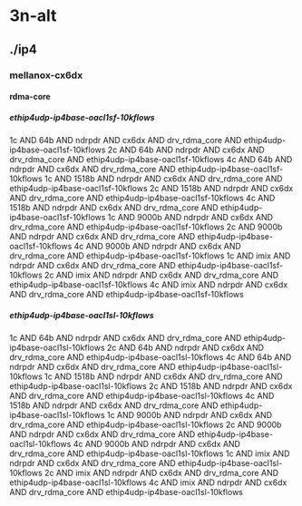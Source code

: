 # 3n-alt
## ./ip4
### mellanox-cx6dx
#### rdma-core
##### ethip4udp-ip4base-oacl1sf-10kflows
1c AND 64b AND ndrpdr AND cx6dx AND drv_rdma_core AND ethip4udp-ip4base-oacl1sf-10kflows
2c AND 64b AND ndrpdr AND cx6dx AND drv_rdma_core AND ethip4udp-ip4base-oacl1sf-10kflows
4c AND 64b AND ndrpdr AND cx6dx AND drv_rdma_core AND ethip4udp-ip4base-oacl1sf-10kflows
1c AND 1518b AND ndrpdr AND cx6dx AND drv_rdma_core AND ethip4udp-ip4base-oacl1sf-10kflows
2c AND 1518b AND ndrpdr AND cx6dx AND drv_rdma_core AND ethip4udp-ip4base-oacl1sf-10kflows
4c AND 1518b AND ndrpdr AND cx6dx AND drv_rdma_core AND ethip4udp-ip4base-oacl1sf-10kflows
1c AND 9000b AND ndrpdr AND cx6dx AND drv_rdma_core AND ethip4udp-ip4base-oacl1sf-10kflows
2c AND 9000b AND ndrpdr AND cx6dx AND drv_rdma_core AND ethip4udp-ip4base-oacl1sf-10kflows
4c AND 9000b AND ndrpdr AND cx6dx AND drv_rdma_core AND ethip4udp-ip4base-oacl1sf-10kflows
1c AND imix AND ndrpdr AND cx6dx AND drv_rdma_core AND ethip4udp-ip4base-oacl1sf-10kflows
2c AND imix AND ndrpdr AND cx6dx AND drv_rdma_core AND ethip4udp-ip4base-oacl1sf-10kflows
4c AND imix AND ndrpdr AND cx6dx AND drv_rdma_core AND ethip4udp-ip4base-oacl1sf-10kflows
##### ethip4udp-ip4base-oacl1sl-10kflows
1c AND 64b AND ndrpdr AND cx6dx AND drv_rdma_core AND ethip4udp-ip4base-oacl1sl-10kflows
2c AND 64b AND ndrpdr AND cx6dx AND drv_rdma_core AND ethip4udp-ip4base-oacl1sl-10kflows
4c AND 64b AND ndrpdr AND cx6dx AND drv_rdma_core AND ethip4udp-ip4base-oacl1sl-10kflows
1c AND 1518b AND ndrpdr AND cx6dx AND drv_rdma_core AND ethip4udp-ip4base-oacl1sl-10kflows
2c AND 1518b AND ndrpdr AND cx6dx AND drv_rdma_core AND ethip4udp-ip4base-oacl1sl-10kflows
4c AND 1518b AND ndrpdr AND cx6dx AND drv_rdma_core AND ethip4udp-ip4base-oacl1sl-10kflows
1c AND 9000b AND ndrpdr AND cx6dx AND drv_rdma_core AND ethip4udp-ip4base-oacl1sl-10kflows
2c AND 9000b AND ndrpdr AND cx6dx AND drv_rdma_core AND ethip4udp-ip4base-oacl1sl-10kflows
4c AND 9000b AND ndrpdr AND cx6dx AND drv_rdma_core AND ethip4udp-ip4base-oacl1sl-10kflows
1c AND imix AND ndrpdr AND cx6dx AND drv_rdma_core AND ethip4udp-ip4base-oacl1sl-10kflows
2c AND imix AND ndrpdr AND cx6dx AND drv_rdma_core AND ethip4udp-ip4base-oacl1sl-10kflows
4c AND imix AND ndrpdr AND cx6dx AND drv_rdma_core AND ethip4udp-ip4base-oacl1sl-10kflows